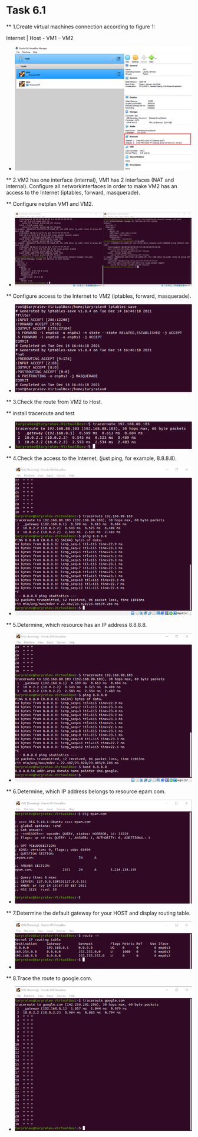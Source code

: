 # Task 6.1

** 1.Create virtual machines connection according to figure 1:

Internet
|
Host - VM1 – VM2

* ![](screen/Screenshot_1.png)

** 2.VM2 has one interface (internal), VM1 has 2 interfaces (NAT and internal). Configure  all networkinterfaces in order to make VM2 has an access to the Internet (iptables, forward, masquerade).   

** Configure netplan VM1 and VM2.

* ![](screen/Screenshot_2.png)

** Configure access to the Internet to VM2 (iptables, forward, masquerade).

* ![](screen/Screenshot_3.png)

** 3.Check the route from VM2 to Host. 

** install traceroute and test 

* ![](screen/Screenshot_4.png)

** 4.Check the access to the Internet, (just ping, for example, 8.8.8.8). 

* ![](screen/Screenshot_5.png)

** 5.Determine, which  resource has an IP address 8.8.8.8.

* ![](screen/Screenshot_6.png)

** 6.Determine, which  IP address belongs to resource epam.com. 

* ![](screen/Screenshot_7.png)

** 7.Determine the default gateway for your HOST and display routing table. 

* ![](screen/Screenshot_8.png)

** 8.Trace the route to google.com. 

* ![](screen/Screenshot_9.png)

